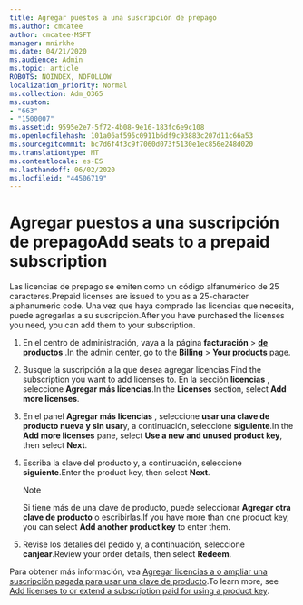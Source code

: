 ```yaml
---
title: Agregar puestos a una suscripción de prepago
ms.author: cmcatee
author: cmcatee-MSFT
manager: mnirkhe
ms.date: 04/21/2020
ms.audience: Admin
ms.topic: article
ROBOTS: NOINDEX, NOFOLLOW
localization_priority: Normal
ms.collection: Adm_O365
ms.custom:
- "663"
- "1500007"
ms.assetid: 9595e2e7-5f72-4b08-9e16-183fc6e9c108
ms.openlocfilehash: 101a06af595c0911b6df9c93883c207d11c66a53
ms.sourcegitcommit: bc7d6f4f3c9f7060d073f5130e1ec856e248d020
ms.translationtype: MT
ms.contentlocale: es-ES
ms.lasthandoff: 06/02/2020
ms.locfileid: "44506719"
---
```

# <a name="add-seats-to-a-prepaid-subscription"></a><span data-ttu-id="9bdc2-102">Agregar puestos a una suscripción de prepago</span><span class="sxs-lookup"><span data-stu-id="9bdc2-102">Add seats to a prepaid subscription</span></span>

<span data-ttu-id="9bdc2-103">Las licencias de prepago se emiten como un código alfanumérico de 25 caracteres.</span><span class="sxs-lookup"><span data-stu-id="9bdc2-103">Prepaid licenses are issued to you as a 25-character alphanumeric code.</span></span> <span data-ttu-id="9bdc2-104">Una vez que haya comprado las licencias que necesita, puede agregarlas a su suscripción.</span><span class="sxs-lookup"><span data-stu-id="9bdc2-104">After you have purchased the licenses you need, you can add them to your subscription.</span></span> 

1. <span data-ttu-id="9bdc2-105">En el centro de administración, vaya a la página **facturación**  >  **[de productos](https://go.microsoft.com/fwlink/p/?linkid=842054)** .</span><span class="sxs-lookup"><span data-stu-id="9bdc2-105">In the admin center, go to the **Billing** > **[Your products](https://go.microsoft.com/fwlink/p/?linkid=842054)** page.</span></span>

2. <span data-ttu-id="9bdc2-106">Busque la suscripción a la que desea agregar licencias.</span><span class="sxs-lookup"><span data-stu-id="9bdc2-106">Find the subscription you want to add licenses to.</span></span> <span data-ttu-id="9bdc2-107">En la sección **licencias** , seleccione **Agregar más licencias**.</span><span class="sxs-lookup"><span data-stu-id="9bdc2-107">In the **Licenses** section, select **Add more licenses**.</span></span>

3. <span data-ttu-id="9bdc2-108">En el panel **Agregar más licencias** , seleccione **usar una clave de producto nueva y sin usar**y, a continuación, seleccione **siguiente**.</span><span class="sxs-lookup"><span data-stu-id="9bdc2-108">In the **Add more licenses** pane, select **Use a new and unused product key**, then select **Next**.</span></span>

4. <span data-ttu-id="9bdc2-109">Escriba la clave del producto y, a continuación, seleccione **siguiente**.</span><span class="sxs-lookup"><span data-stu-id="9bdc2-109">Enter the product key, then select **Next**.</span></span>

    > [!NOTE]
    > <span data-ttu-id="9bdc2-110">Si tiene más de una clave de producto, puede seleccionar **Agregar otra clave de producto** o escribirlas.</span><span class="sxs-lookup"><span data-stu-id="9bdc2-110">If you have more than one product key, you can select **Add another product key** to enter them.</span></span>

5. <span data-ttu-id="9bdc2-111">Revise los detalles del pedido y, a continuación, seleccione **canjear**.</span><span class="sxs-lookup"><span data-stu-id="9bdc2-111">Review your order details, then select **Redeem**.</span></span>

<span data-ttu-id="9bdc2-112">Para obtener más información, vea [Agregar licencias a o ampliar una suscripción pagada para usar una clave de producto](https://docs.microsoft.com/microsoft-365/commerce/licenses/add-licenses-using-product-key).</span><span class="sxs-lookup"><span data-stu-id="9bdc2-112">To learn more, see [Add licenses to or extend a subscription paid for using a product key](https://docs.microsoft.com/microsoft-365/commerce/licenses/add-licenses-using-product-key).</span></span>